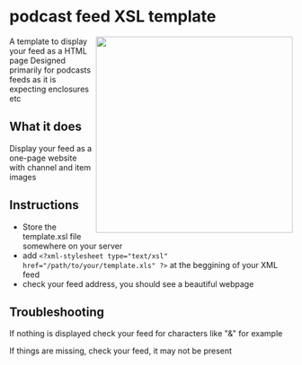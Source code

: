 # podcast feed XSL template
<img align="right" width="350" src="https://i.imgur.com/n4AiKPF.png">
A template to display your feed as a HTML page
Designed primarily for podcasts feeds as it is expecting enclosures etc

## What it does

Display your feed as a one-page website with channel and item images

## Instructions

- Store the template.xsl file somewhere on your server
- add `<?xml-stylesheet type="text/xsl" href="/path/to/your/template.xls" ?>` at the beggining of your XML feed
- check your feed address, you should see a beautiful webpage


## Troubleshooting

If nothing is displayed check your feed for characters like "&" for example

If things are missing, check your feed, it may not be present
